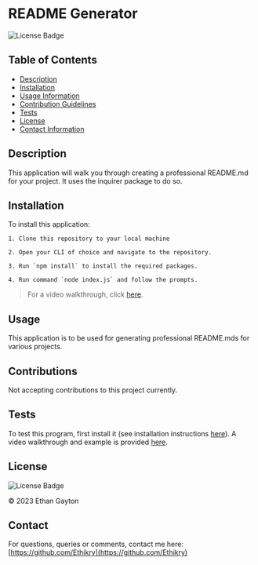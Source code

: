 # README Generator

  
  ![License Badge](https://img.shields.io/badge/license-MIT-blue.svg)
  

  ## Table of Contents 
  * [Description](#Description)
  * [Installation](#Installation)
  * [Usage Information](#Usage)
  * [Contribution Guidelines](#Contributions)
  * [Tests](#Tests)
  * [License](#License)
  * [Contact Information](#ContactInfo)
  ## Description
  This application will walk you through creating a professional README.md for your project. It uses the inquirer package to do so. 
  ## Installation
  To install this application:
  
    1. Clone this repository to your local machine
    
    2. Open your CLI of choice and navigate to the repository.
    
    3. Run `npm install` to install the required packages.
    
    4. Run command `node index.js` and follow the prompts.
    
  >For a video walkthrough, click [here](video.url).
  
  ## Usage
  This application is to be used for generating professional README.mds for various projects. 
  
  ## Contributions
  Not accepting contributions to this project currently.
  ## Tests 
  To test this program, first install it (see installation instructions [here](#Installation)).
  A video walkthrough and example is provided [here](video.url).
  
  ## License
  
  
  ![License Badge](https://img.shields.io/badge/license-MIT-blue.svg)
  
  
  © 2023 Ethan Gayton
  
  
  ## Contact
  For questions, queries or comments, contact me here: 
  [https://github.com/Ethikry](https://github.com/Ethikry)

